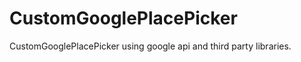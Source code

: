 # CustomGooglePlacePicker
CustomGooglePlacePicker using google api and third party libraries.

<img scr="https://github.com/ComradeSwiftUI/CustomGooglePlacePicker/blob/master/Simulator%20Screen%20Shot%20-%20iPhone%2011%20Pro%20Max%20-%202020-01-22%20at%2019.21.52.png"></img>

